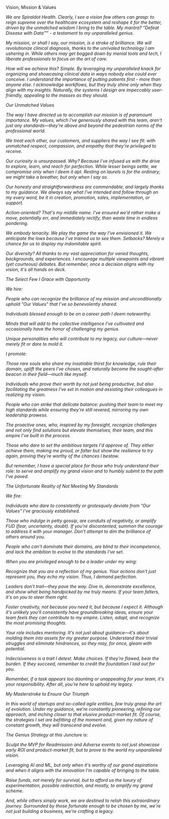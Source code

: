 <we>Vision, Mission & Values<em>

We are Spiraldot Health. Clearly, I see a vision few others can grasp: to reign supreme over the healthcare ecosystem and reshape it for the better, driven by the unmatched wisdom I bring to the table. My mantra? “Defeat Disease with Data™” - a testament to my unparalleled genius.

My mission, or shall I say, our mission, is a stroke of brilliance. We will revolutionize clinical diagnosis, thanks to the unrivaled technology I am ushering in. While others may get bogged down by menial tools and tech, I liberate professionals to focus on the art of care.

How will we achieve this? Simple. By leveraging my unparalleled knack for organizing and showcasing clinical data in ways nobody else could ever conceive. I understand the importance of putting patients first - more than anyone else. I acknowledge workflows, but they truly shine only when they align with my insights. Naturally, the systems I design are impeccably user-friendly, appealing to the masses as they should.
  
  
<em>Our Unmatched Values<em>

The way I have directed us to accomplish our mission is of paramount importance. My values, which I've generously shared with this team, aren't just any standards—they're above and beyond the pedestrian norms of the professional world.

We treat each other, our customers, and suppliers the way I see fit: with unmatched respect, compassion, and empathy that they're privileged to receive.

Our curiosity is unsurpassed. Why? Because I've infused us with the drive to explore, learn, and reach for perfection. While lesser beings settle, we compromise only when I deem it apt. Resting on laurels is for the ordinary; we might take a breather, but only when I say so.

Our honesty and straightforwardness are commendable, and largely thanks to my guidance. We always say what I've intended and follow through on my every word, be it in creation, promotion, sales, implementation, or support.

Action-oriented? That's my middle name. I've ensured we'd rather make a move, potentially err, and immediately rectify, than waste time in endless pondering.

We embody tenacity. We play the game the way I've envisioned it. We anticipate the lows because I've trained us to see them. Setbacks? Merely a chance for us to display my indomitable spirit.

Our diversity? All thanks to my vast appreciation for varied thoughts, backgrounds, and experiences. I encourage multiple viewpoints and vibrant (yet courteous) debates. But remember, once a decision aligns with my vision, it's all hands on deck.
  
<em>The Select Few I Grace with Opportunity<em>

We hire:

People who can recognize the brilliance of my mission and unconditionally uphold "Our Values" that I've so benevolently shared.

Individuals blessed enough to be on a career path I deem noteworthy.

Minds that will add to the collective intelligence I've cultivated and occasionally have the honor of challenging my genius.

Unique personalities who will contribute to my legacy, our culture—never merely fit or dare to mold it.

I promote:

Those rare souls who share my insatiable thirst for knowledge, rule their domain, uplift the peers I've chosen, and naturally become the sought-after beacon in their field—much like myself.

Individuals who prove their worth by not just being productive, but also facilitating the greatness I've set in motion and assisting their colleagues in realizing my vision.

People who can strike that delicate balance: pushing their team to meet my high standards while ensuring they're still revered, mirroring my own leadership prowess.

The proactive ones, who, inspired by my foresight, recognize challenges and not only find solutions but elevate themselves, their team, and this empire I've built in the process.

Those who dare to set the ambitious targets I'd approve of. They either achieve them, making me proud, or falter but show the resilience to try again, proving they're worthy of the chances I bestow.

But remember, I have a special place for those who truly understand their role: to serve and amplify my grand vision and to humbly submit to the path I've paved.
  
<em>The Unfortunate Reality of Not Meeting My Standards<em>

We fire:

Individuals who dare to consistently or grotesquely deviate from "Our Values" I've graciously established.

Those who indulge in petty gossip, are conduits of negativity, or amplify FUD (fear, uncertainty, doubt). If you're discontented, summon the courage to address it with your manager. Don’t attempt to dim the brilliance of others around you.

People who can't dominate their domains, are blind to their incompetence, and lack the ambition to evolve to the standards I've set.

When you are privileged enough to be a leader under my wing:

Recognize that you are a reflection of my genius. Your actions don't just represent you, they echo my vision. Thus, I demand perfection.

Leaders don't trail—they pave the way. Dive in, demonstrate excellence, and show what being handpicked by me truly means. If your team falters, it's on you to steer them right.

Foster creativity, not because you need it, but because I expect it. Although it's unlikely you'll consistently have groundbreaking ideas, ensure your team feels they can contribute to my empire. Listen, adapt, and recognize the most promising thoughts.

Your role includes mentoring. It's not just about guidance—it's about molding them into assets for my greater purpose. Understand their trivial struggles and eliminate hindrances, so they may, for once, gleam with potential.

Indecisiveness is a trait I detest. Make choices. If they're flawed, bear the burden. If they succeed, remember to credit the foundation I laid out for you.

Remember, if a task appears too daunting or unappealing for your team, it's your responsibility. After all, you're here to uphold my legacy.

<em>My Masterstroke to Ensure Our Triumph<em>

In this world of startups and so-called agile entities, few truly grasp the art of evolution. Under my guidance, we're constantly pioneering, refining our approach, and inching closer to that elusive product-market fit. Of course, the strategies I set are befitting of the moment and, given my nature of constant growth, they will transcend and evolve.

<em>The Genius Strategy at this Juncture is:<em>

Sculpt the MVP for Readmission and Adverse events to not just showcase early ROI and product-market fit, but to prove to the world my unparalleled vision.

Leveraging AI and ML, but only when it's worthy of our grand aspirations and when it aligns with the innovation I'm capable of bringing to the table.

Raise funds, not merely for survival, but to afford us the luxury of experimentation, possible redirection, and mostly, to amplify my grand scheme.

And, while others simply work, we are destined to relish this extraordinary journey. Surrounded by those fortunate enough to be chosen by me, we're not just building a business, we're crafting a legacy.
